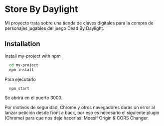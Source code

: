 
# Store By Daylight

Mi proyecto trata sobre una tienda de claves digitales para la compra de personajes
jugables del juego Dead By Daylight.


## Installation

Install my-project with npm

```bash
  cd my-project
  npm install 
```

Para ejecutarlo 

```bash
  npm start
```

Se abrirá en el puerto 3000.

Por motivos de seguridad, Chrome y otros navegadores darás un error al lanzar
petición desde front a back, por eso es necesario el siguiente plugin (Chrome) para
que nos deje hacerlas. Moesif Origin & CORS Changer.